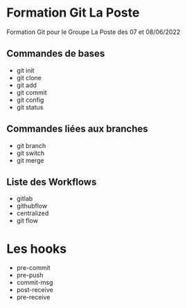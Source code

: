 # Formation Git La Poste

Formation Git pour le Groupe La Poste des 07 et 08/06/2022

## Commandes de bases

* git init
* git clone
* git add
* git commit
* git config
* git status

## Commandes liées aux branches

* git branch
* git switch
* git merge

## Liste des Workflows

* gitlab 
* githubflow
* centralized
* git flow

# Les hooks

* pre-commit
* pre-push
* commit-msg
* post-receive
* pre-receive

